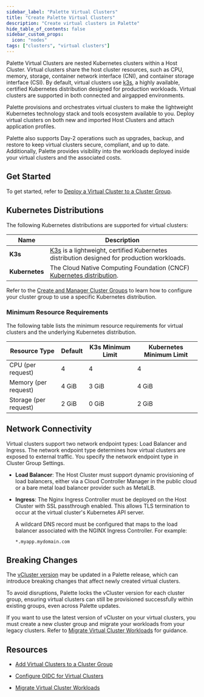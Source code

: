 ```yaml
---
sidebar_label: "Palette Virtual Clusters"
title: "Create Palette Virtual Clusters"
description: "Create virtual clusters in Palette"
hide_table_of_contents: false
sidebar_custom_props:
  icon: "nodes"
tags: ["clusters", "virtual clusters"]
---
```


Palette Virtual Clusters are nested Kubernetes clusters within a Host Cluster. Virtual clusters share the host cluster
resources, such as CPU, memory, storage, container network interface (CNI), and container storage interface (CSI). By
default, virtual clusters use [k3s](https://github.com/k3s-io/k3s), a highly available, certified Kubernetes
distribution designed for production workloads. Virtual clusters are supported in both connected and airgapped
environments.

Palette provisions and orchestrates virtual clusters to make the lightweight Kubernetes technology stack and tools
ecosystem available to you. Deploy virtual clusters on both new and imported Host Clusters and attach application
profiles.

Palette also supports Day-2 operations such as upgrades, backup, and restore to keep virtual clusters secure, compliant,
and up to date. Additionally, Palette provides visibility into the workloads deployed inside your virtual clusters and
the associated costs.

## Get Started

To get started, refer to [Deploy a Virtual Cluster to a Cluster Group](deploy-virtual-cluster.md).

## Kubernetes Distributions

The following Kubernetes distributions are supported for virtual clusters:

| **Name**       | **Description**                                                                                                  |
| -------------- | ---------------------------------------------------------------------------------------------------------------- |
| **K3s**        | [K3s](https://k3s.io) is a lightweight, certified Kubernetes distribution designed for production workloads.     |
| **Kubernetes** | The Cloud Native Computing Foundation (CNCF) [Kubernetes distribution](https://www.cncf.io/projects/kubernetes). |

Refer to the
[Create and Manager Cluster Groups](../cluster-groups/create-cluster-group.md#palette-virtual-cluster-configuration) to
learn how to configure your cluster group to use a specific Kubernetes distribution.

### Minimum Resource Requirements

The following table lists the minimum resource requirements for virtual clusters and the underlying Kubernetes
distribution.

| **Resource Type**     | **Default** | **K3s Minimum Limit** | **Kubernetes Minimum Limit** |
| --------------------- | ----------- | --------------------- | ---------------------------- |
| CPU (per request)     | 4           | 4                     | 4                            |
| Memory (per request)  | 4 GiB       | 3 GiB                 | 4 GiB                        |
| Storage (per request) | 2 GiB       | 0 GiB                 | 2 GiB                        |

## Network Connectivity

Virtual clusters support two network endpoint types: Load Balancer and Ingress. The network endpoint type determines how
virtual clusters are exposed to external traffic. You specify the network endpoint type in Cluster Group Settings.

- **Load Balancer**: The Host Cluster must support dynamic provisioning of load balancers, either via a Cloud Controller
  Manager in the public cloud or a bare metal load balancer provider such as MetalLB.

- **Ingress**: The Nginx Ingress Controller must be deployed on the Host Cluster with SSL passthrough enabled. This
  allows TLS termination to occur at the virtual cluster's Kubernetes API server.

  A wildcard DNS record must be configured that maps to the load balancer associated with the NGINX Ingress Controller.
  For example:

  `*.myapp.mydomain.com`

## Breaking Changes

The [vCluster version](https://www.vcluster.com/releases/en/changelog) may be updated in a Palette release, which can
introduce breaking changes that affect newly created virtual clusters.

To avoid disruptions, Palette locks the vCluster version for each cluster group, ensuring virtual clusters can still be
provisioned successfully within existing groups, even across Palette updates.

If you want to use the latest version of vCluster on your virtual clusters, you must create a new cluster group and
migrate your workloads from your legacy clusters. Refer to
[Migrate Virtual Cluster Workloads](../../clusters/palette-virtual-clusters/migrate-virtual-clusters.md) for guidance.

## Resources

- [Add Virtual Clusters to a Cluster Group](deploy-virtual-cluster.md)

- [Configure OIDC for Virtual Clusters](configure-oidc-virtual-cluster.md)

- [Migrate Virtual Cluster Workloads](./migrate-virtual-clusters.md)

